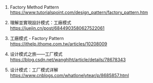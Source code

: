 

1. Factory Method Pattern
https://www.tutorialspoint.com/design_pattern/factory_pattern.htm

2. 理解並實現設計模式：工廠模式
https://juejin.cn/post/6844903580627522061

3. 工廠模式 - Factory Pattern
https://ithelp.ithome.com.tw/articles/10208009

4. 设计模式之旅——工厂模式
https://blog.csdn.net/wanghlht/article/details/78678343

5. 设计模式：工厂模式详解
https://www.cnblogs.com/whatlonelytear/p/8685857.html